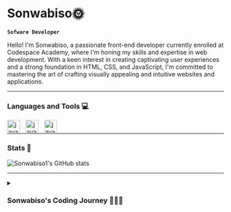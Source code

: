 # Sonwabiso🌞

**`Sofware Developer`**
<p>
Hello! I'm Sonwabiso, a passionate front-end developer currently enrolled at Codespace Academy, where I'm honing my skills and expertise in web development. With a keen interest in creating captivating user experiences and a strong foundation in HTML, CSS, and JavaScript, I'm committed to mastering the art of crafting visually appealing and intuitive websites and applications. 
</p>

___

### Languages and Tools 💻

<img align="left" alt="javascript" width="30px" style="padding-right:10px;" src="https://cdn.jsdelivr.net/gh/devicons/devicon@latest/icons/javascript/javascript-original.svg" />
<img align="left" alt="javascript" width="30px" style="padding-right:10px;"  src="https://cdn.jsdelivr.net/gh/devicons/devicon@latest/icons/css3/css3-original.svg" />
<img align="left" alt="javascript" width="30px" style="padding-right:10px;"  src="https://cdn.jsdelivr.net/gh/devicons/devicon@latest/icons/html5/html5-original.svg" />

<br/>

---

### Stats 🧮

![Sonwabiso1's GitHub stats](https://github-readme-stats.vercel.app/api?username=Sonwabiso1&theme=dark&show_icons=true)

___

<details>
  <summary><h3> Sonwabiso's Coding Journey 🧑🏽‍💻</h3></summary>
    
My coding journey began in 2018 while studying Computer Applications Technology (CAT) during high school, where I initially learned HTML through coursework and self-taught CSS. In 2020, I expanded my skills by delving into basic Python and JavaScript on the Sololearn platform. Continuing my pursuit of knowledge, I enrolled at Wits in 2021, where I delved into computer science modules, gaining proficiency in Python, Java, and C++. Additionally, I acquired knowledge of C# through my Information Systems (IS) modules. Unfortunately, due to financial constraints, I had to discontinue my studies in 2023. Undeterred, I recommenced my educational journey in 2024 by joining Codespace Academy, where I am currently enhancing my expertise in advanced CSS and JavaScript.
</details>

